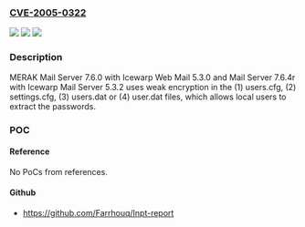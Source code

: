 ### [CVE-2005-0322](https://cve.mitre.org/cgi-bin/cvename.cgi?name=CVE-2005-0322)
![](https://img.shields.io/static/v1?label=Product&message=n%2Fa&color=blue)
![](https://img.shields.io/static/v1?label=Version&message=n%2Fa&color=blue)
![](https://img.shields.io/static/v1?label=Vulnerability&message=n%2Fa&color=brighgreen)

### Description

MERAK Mail Server 7.6.0 with Icewarp Web Mail 5.3.0 and Mail Server 7.6.4r with Icewarp Mail Server 5.3.2 uses weak encryption in the (1) users.cfg, (2) settings.cfg, (3) users.dat or (4) user.dat files, which allows local users to extract the passwords.

### POC

#### Reference
No PoCs from references.

#### Github
- https://github.com/Farrhouq/Inpt-report

